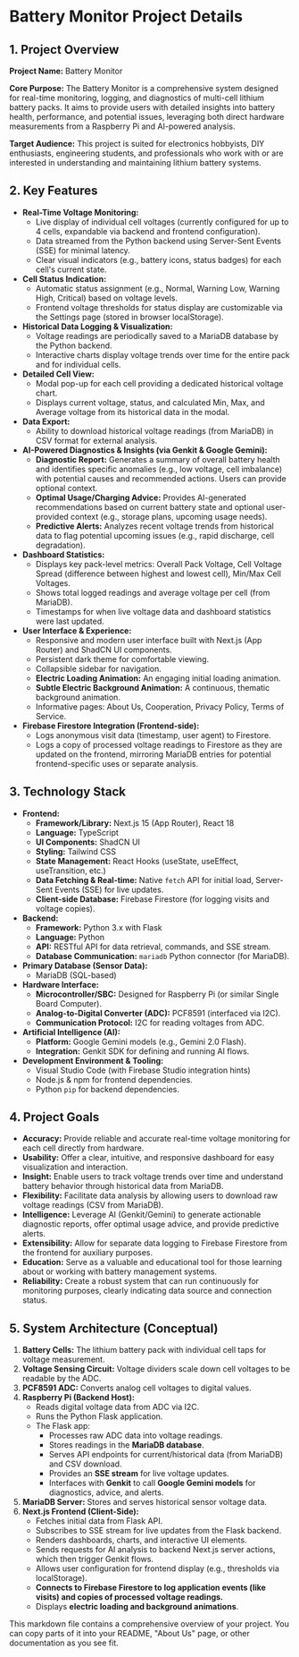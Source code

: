 
# Battery Monitor Project Details

## 1. Project Overview

**Project Name:** Battery Monitor

**Core Purpose:**
The Battery Monitor is a comprehensive system designed for real-time monitoring, logging, and diagnostics of multi-cell lithium battery packs. It aims to provide users with detailed insights into battery health, performance, and potential issues, leveraging both direct hardware measurements from a Raspberry Pi and AI-powered analysis.

**Target Audience:**
This project is suited for electronics hobbyists, DIY enthusiasts, engineering students, and professionals who work with or are interested in understanding and maintaining lithium battery systems.

## 2. Key Features

*   **Real-Time Voltage Monitoring:**
    *   Live display of individual cell voltages (currently configured for up to 4 cells, expandable via backend and frontend configuration).
    *   Data streamed from the Python backend using Server-Sent Events (SSE) for minimal latency.
    *   Clear visual indicators (e.g., battery icons, status badges) for each cell's current state.
*   **Cell Status Indication:**
    *   Automatic status assignment (e.g., Normal, Warning Low, Warning High, Critical) based on voltage levels.
    *   Frontend voltage thresholds for status display are customizable via the Settings page (stored in browser localStorage).
*   **Historical Data Logging & Visualization:**
    *   Voltage readings are periodically saved to a MariaDB database by the Python backend.
    *   Interactive charts display voltage trends over time for the entire pack and for individual cells.
*   **Detailed Cell View:**
    *   Modal pop-up for each cell providing a dedicated historical voltage chart.
    *   Displays current voltage, status, and calculated Min, Max, and Average voltage from its historical data in the modal.
*   **Data Export:**
    *   Ability to download historical voltage readings (from MariaDB) in CSV format for external analysis.
*   **AI-Powered Diagnostics & Insights (via Genkit & Google Gemini):**
    *   **Diagnostic Report:** Generates a summary of overall battery health and identifies specific anomalies (e.g., low voltage, cell imbalance) with potential causes and recommended actions. Users can provide optional context.
    *   **Optimal Usage/Charging Advice:** Provides AI-generated recommendations based on current battery state and optional user-provided context (e.g., storage plans, upcoming usage needs).
    *   **Predictive Alerts:** Analyzes recent voltage trends from historical data to flag potential upcoming issues (e.g., rapid discharge, cell degradation).
*   **Dashboard Statistics:**
    *   Displays key pack-level metrics: Overall Pack Voltage, Cell Voltage Spread (difference between highest and lowest cell), Min/Max Cell Voltages.
    *   Shows total logged readings and average voltage per cell (from MariaDB).
    *   Timestamps for when live voltage data and dashboard statistics were last updated.
*   **User Interface & Experience:**
    *   Responsive and modern user interface built with Next.js (App Router) and ShadCN UI components.
    *   Persistent dark theme for comfortable viewing.
    *   Collapsible sidebar for navigation.
    *   **Electric Loading Animation:** An engaging initial loading animation.
    *   **Subtle Electric Background Animation:** A continuous, thematic background animation.
    *   Informative pages: About Us, Cooperation, Privacy Policy, Terms of Service.
*   **Firebase Firestore Integration (Frontend-side):**
    *   Logs anonymous visit data (timestamp, user agent) to Firestore.
    *   Logs a copy of processed voltage readings to Firestore as they are updated on the frontend, mirroring MariaDB entries for potential frontend-specific uses or separate analysis.

## 3. Technology Stack

*   **Frontend:**
    *   **Framework/Library:** Next.js 15 (App Router), React 18
    *   **Language:** TypeScript
    *   **UI Components:** ShadCN UI
    *   **Styling:** Tailwind CSS
    *   **State Management:** React Hooks (useState, useEffect, useTransition, etc.)
    *   **Data Fetching & Real-time:** Native `fetch` API for initial load, Server-Sent Events (SSE) for live updates.
    *   **Client-side Database:** Firebase Firestore (for logging visits and voltage copies).
*   **Backend:**
    *   **Framework:** Python 3.x with Flask
    *   **Language:** Python
    *   **API:** RESTful API for data retrieval, commands, and SSE stream.
    *   **Database Communication:** `mariadb` Python connector (for MariaDB).
*   **Primary Database (Sensor Data):**
    *   MariaDB (SQL-based)
*   **Hardware Interface:**
    *   **Microcontroller/SBC:** Designed for Raspberry Pi (or similar Single Board Computer).
    *   **Analog-to-Digital Converter (ADC):** PCF8591 (interfaced via I2C).
    *   **Communication Protocol:** I2C for reading voltages from ADC.
*   **Artificial Intelligence (AI):**
    *   **Platform:** Google Gemini models (e.g., Gemini 2.0 Flash).
    *   **Integration:** Genkit SDK for defining and running AI flows.
*   **Development Environment & Tooling:**
    *   Visual Studio Code (with Firebase Studio integration hints)
    *   Node.js & npm for frontend dependencies.
    *   Python `pip` for backend dependencies.

## 4. Project Goals

*   **Accuracy:** Provide reliable and accurate real-time voltage monitoring for each cell directly from hardware.
*   **Usability:** Offer a clear, intuitive, and responsive dashboard for easy visualization and interaction.
*   **Insight:** Enable users to track voltage trends over time and understand battery behavior through historical data from MariaDB.
*   **Flexibility:** Facilitate data analysis by allowing users to download raw voltage readings (CSV from MariaDB).
*   **Intelligence:** Leverage AI (Genkit/Gemini) to generate actionable diagnostic reports, offer optimal usage advice, and provide predictive alerts.
*   **Extensibility:** Allow for separate data logging to Firebase Firestore from the frontend for auxiliary purposes.
*   **Education:** Serve as a valuable and educational tool for those learning about or working with battery management systems.
*   **Reliability:** Create a robust system that can run continuously for monitoring purposes, clearly indicating data source and connection status.

## 5. System Architecture (Conceptual)

1.  **Battery Cells:** The lithium battery pack with individual cell taps for voltage measurement.
2.  **Voltage Sensing Circuit:** Voltage dividers scale down cell voltages to be readable by the ADC.
3.  **PCF8591 ADC:** Converts analog cell voltages to digital values.
4.  **Raspberry Pi (Backend Host):**
    *   Reads digital voltage data from ADC via I2C.
    *   Runs the Python Flask application.
    *   The Flask app:
        *   Processes raw ADC data into voltage readings.
        *   Stores readings in the **MariaDB database**.
        *   Serves API endpoints for current/historical data (from MariaDB) and CSV download.
        *   Provides an **SSE stream** for live voltage updates.
        *   Interfaces with **Genkit** to call **Google Gemini models** for diagnostics, advice, and alerts.
5.  **MariaDB Server:** Stores and serves historical sensor voltage data.
6.  **Next.js Frontend (Client-Side):**
    *   Fetches initial data from Flask API.
    *   Subscribes to SSE stream for live updates from the Flask backend.
    *   Renders dashboards, charts, and interactive UI elements.
    *   Sends requests for AI analysis to backend Next.js server actions, which then trigger Genkit flows.
    *   Allows user configuration for frontend display (e.g., thresholds via localStorage).
    *   **Connects to Firebase Firestore to log application events (like visits) and copies of processed voltage readings.**
    *   Displays **electric loading and background animations**.

This markdown file contains a comprehensive overview of your project. You can copy parts of it into your README, "About Us" page, or other documentation as you see fit.
